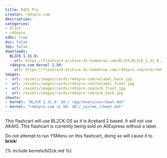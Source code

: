 ```yaml
---
title: R4DS Pro
creator: r4dspro.com
description:
categories:
- bl2ck
- r4dspro
sdhc: true
dsi: false
3ds: false
downloads:
  BL2CK 1.31.0:
    url: https://flashcard-archive.ds-homebrew.com/BL2CK/BL2CK_1.31.0.zip
  r4dspro.com Kernel 1.50:
    url: https://flashcard-archive.ds-homebrew.com/r4dspro.com/old/r4dspro.com_Kernel_1.50.zip
images:
-  url: /assets/images/cards/r4dspro-com/nolabel_back.jpg
-  url: /assets/images/cards/r4dspro-com/nolabel_front.jpg
-  url: /assets/images/cards/r4dspro-com/pcb_front.jpg
-  url: /assets/images/cards/r4dspro-com/pcb_back.jpg
cheats:
- kernel: "BL2CK 1.31.0: SD:/_rpg/cheats/usrcheat.dat"
- kernel: "r4dspro.com v1.50: SD:/_system_/cheat.dat"
---
```


This flashcart will use BL2CK OS as it is Acekard 2 based. It will not use AKAIO. This flashcart is currently being sold on AliExpress without a label.

Do not attempt to run YSMenu on this flashcart, doing so will cause it to **brick**!

{% include kernels/bl2ck.md %}
